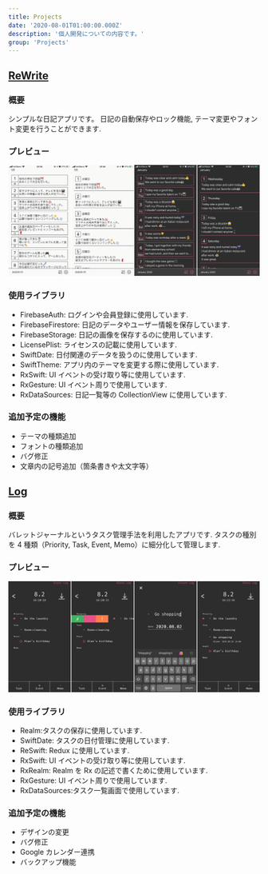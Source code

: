 ```yaml
---
title: Projects
date: '2020-08-01T01:00:00.000Z'
description: '個人開発についての内容です。'
group: 'Projects'
---
```


## [ReWrite](https://apps.apple.com/jp/app/id1505143601)

### 概要

シンプルな日記アプリです。
日記の自動保存やロック機能, テーマ変更やフォント変更を行うことができます.

### プレビュー

![ReWrite](../../assets/project/ReWrite_Preview.png)

### 使用ライブラリ

- FirebaseAuth: ログインや会員登録に使用しています.
- FirebaseFirestore: 日記のデータやユーザー情報を保存しています.
- FirebaseStorage: 日記の画像を保存するのに使用しています.
- LicensePlist: ライセンスの記載に使用しています.
- SwiftDate: 日付関連のデータを扱うのに使用しています.
- SwiftTheme: アプリ内のテーマを変更する際に使用しています.
- RxSwift: UI イベントの受け取り等に使用しています.
- RxGesture: UI イベント周りで使用しています.
- RxDataSources: 日記一覧等の CollectionView に使用しています.

### 追加予定の機能

- テーマの種類追加
- フォントの種類追加
- バグ修正
- 文章内の記号追加（箇条書きや太文字等）

## [Log](https://apps.apple.com/jp/app/id1469767260)

### 概要

バレットジャーナルというタスク管理手法を利用したアプリです.
タスクの種別を 4 種類（Priority, Task, Event, Memo）に細分化して管理します.

### プレビュー

![Log](../../assets/project/Log_Preview.png)

### 使用ライブラリ

- Realm:タスクの保存に使用しています.
- SwiftDate: タスクの日付管理に使用しています.
- ReSwift: Redux に使用しています.
- RxSwift: UI イベントの受け取り等に使用しています.
- RxRealm: Realm を Rx の記述で書くために使用しています.
- RxGesture: UI イベント周りで使用しています.
- RxDataSources:タスク一覧画面で使用しています.

### 追加予定の機能

- デザインの変更
- バグ修正
- Google カレンダー連携
- バックアップ機能
